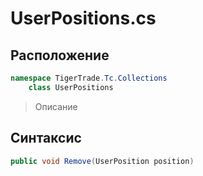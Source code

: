 
# UserPositions.cs
## Расположение
```csharp
namespace TigerTrade.Tc.Collections  
    class UserPositions
```

> Описание

## Синтаксис
```csharp
public void Remove(UserPosition position)
```
